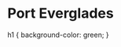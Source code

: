 
<html>  
 <body>
  
<h1> Port Everglades </h1>
 h1 {
  background-color: green;
}
 </body> 
</html>


